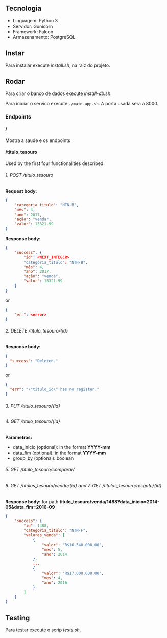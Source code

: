 ## Tecnologia

- Linguagem: Python 3
- Servidor: Gunicorn
- Framework: Falcon
- Armazenamento: PostgreSQL 

## Instar

Para instalar execute *install.sh*, na raiz do projeto.


## Rodar

Para criar o banco de dados execute *install-db.sh*.

Para iniciar o servico execute `./main-app.sh`. A porta usada sera a  8000.


### Endpoints

#### /

Mostra a saude e os endpoints

#### /titulo_tesouro

Used by the first four functionalities described.

###### 1. POST /titulo_tesouro

**Request body:**

```json
{
    "categoria_titulo": "NTN-B",
    "mês": 4,
    "ano": 2017,
    "ação": "venda",
    "valor": 15321.99
}
```
**Response body:**

```json
{
    "success": {
        "id": <NEXT_INTEGER>
        "categoria_titulo": "NTN-B",
        "mês": 4,
        "ano": 2017,
        "ação": "venda",
        "valor": 15321.99
    }
}
```

or

```json
{
    "err": <error>
}
```

###### 2. DELETE /titulo_tesouro/{id}

**Response body:**

```json
{
  "success": "Deleted."
}
```

or

```json
{
  "err": "\"titulo_id\" has no register."
}
```

###### 3. PUT /titulo_tesouro/{id}

###### 4. GET /titulo_tesouro/{id}

**Parametros:**

- data_inicio (optional): in the format **YYYY-mm**
- data_fim (optional): in the format **YYYY-mm**
- group_by (optional): boolean

###### 5. GET /titulo_tesouro/comparar/

###### 6. GET /titulos_tesouro/venda/{id} and 7. GET /titulos_tesouro/resgate/{id}

**Response body:** for path **titulo_tesouro/venda/1488?data_inicio=2014-05&data_fim=2016-09**

```json
{
    "success": {
        "id": 1488,
        "categoria_titulo": "NTN-F",
        "valores_venda": [
            {
                "valor": "R$16.540.000,00",
                "mes": 5,
                "ano": 2014
            },
            ...
            {
                "valor": "R$17.000.000,00",
                "mes": 4,
                "ano": 2016
            }
        ]
    }
}
```

## Testing

Para testar execute o scrip *tests.sh*.
